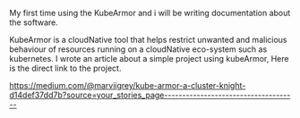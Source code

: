 My first time using the KubeArmor and i will be writing documentation about the software.

KubeArmor is a cloudNative tool that helps restrict unwanted and malicious behaviour of resources running on a cloudNative eco-system such as kubernetes. 
I wrote an article about a simple project using kubeArmor, Here is the direct link to the project.

https://medium.com/@marviigrey/kube-armor-a-cluster-knight-d14def37dd7b?source=your_stories_page-------------------------------------
